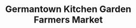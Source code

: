 ---
title: "Germantown Kitchen Garden Farmers Market"
url: /philadelphia/germantown-kitchen-garden-farmers-market/
shop: farm
---